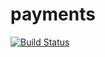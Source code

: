 # payments
[![Build Status](https://travis-ci.org/NYUDevOpsPayments/payments.svg?branch=master)](https://travis-ci.org/NYUDevOpsPayments/payments)

